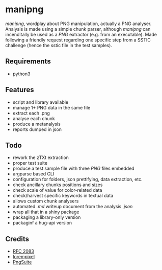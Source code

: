 manipng
=======

_manipng_, wordplay about PNG manipulation, actually a PNG analyser. Analysis is made using a simple chunk parser, although _manipng_ can incenditally be used as a _PNG_ extractor (e.g. from an executable). Made following a friendly request regarding one specific step from a SSTIC challenge (hence the sstic file in the test samples).


Requirements
------------
- python3


Features
--------
- script and library available
- manage 1+ PNG data in the same file
- extract each .png
- analyse each chunk
- produce a metanalysis
- reports dumped in json


Todo
----
- rework the zTXt extraction
- proper test suite
- produce a test sample file with three _PNG_ files embedded
- argparse based CLI
- configuration for folders, json prettifying, data extraction, etc.
- check ancillary chunks positions and sizes
- check scale of value for color-related data
- check/harvest specific keywords in textual data
- allows custom chunk analysers
- automated _.md_ writeup document from the analysis _.json_
- wrap all that in a shiny package
- packaging a library-only version
- packaginf a hug-api version


Credits
---------

- [RFC 2083](https://tools.ietf.org/html/rfc2083)
- [lorempixel](http://lorempixel.com/)
- [PngSuite](http://www.schaik.com/pngsuite/)
